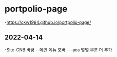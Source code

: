 # portpolio-page
  -https://ckw1994.github.io/portpolio-page/
## 2022-04-14
  -Site-GNB 바꿈
  --메인 메뉴 호버
  ---aos 몇몇 부분 더 추가
